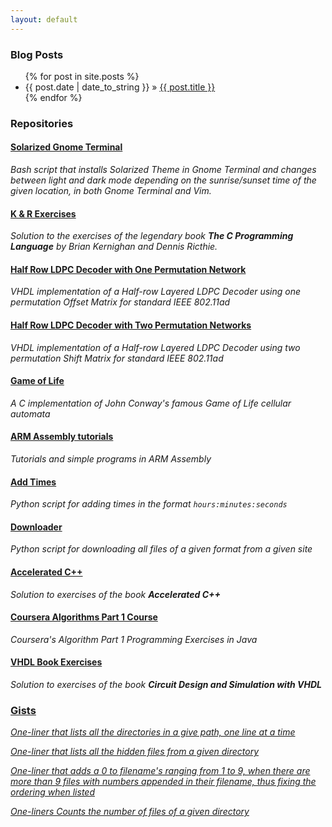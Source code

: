 ```yaml
---
layout: default
---
```


<h3>Blog Posts</h3>
<ul class="posts">
{% for post in site.posts %}
<li><span>{{ post.date | date_to_string }}</span> &raquo; <a href="{{ post.url }}">{{ post.title }}</a></li>
{% endfor %}
</ul>



### Repositories

#### **[Solarized Gnome Terminal](https://www.github.com/chibby0ne/Solarized_Gnome_Terminal)**

*Bash script that installs Solarized Theme in Gnome Terminal and changes between light and dark mode depending on the sunrise/sunset time of the given location, in both Gnome Terminal and Vim.*

#### **[K & R Exercises](https://www.github.com/chibby0ne/K_R_Exercises)**

*Solution to the exercises of the legendary book **The C Programming Language** by Brian Kernighan and Dennis Ricthie.*

#### **[Half Row LDPC Decoder with One Permutation Network](https://github.com/chibby0ne/Half_Row_LDPC_Decoder_One_Perm)**

*VHDL implementation of a Half-row Layered LDPC Decoder using one permutation Offset Matrix for standard IEEE 802.11ad*

#### **[Half Row LDPC Decoder with Two Permutation Networks](https://github.com/chibby0ne/Half_Row_LDPC_Decoder_Two_Perm)**

*VHDL implementation of a Half-row Layered LDPC Decoder using two permutation Shift Matrix for standard IEEE 802.11ad*

#### **[Game of Life](https://github.com/chibby0ne/Game_of_Life)**

*A C implementation of John Conway's famous Game of Life cellular automata*

#### **[ARM Assembly tutorials](https://github.com/chibby0ne/ARM_Assembly)**

*Tutorials and simple programs in ARM Assembly*

#### **[Add Times](https://github.com/chibby0ne/add_times)**

*Python script for adding times in the format `hours:minutes:seconds`*

#### **[Downloader](https://github.com/chibby0ne/downloader)**

*Python script for downloading all files of a given format from a given site*

#### **[Accelerated C++](https://github.com/chibby0ne/AcceleratedC)**

*Solution to exercises of the book **Accelerated C++***

#### **[Coursera Algorithms Part 1 Course](https://github.com/chibby0ne/Coursera_Algorithms_Part1)**

*Coursera's Algorithm Part 1 Programming Exercises in Java*

#### **[VHDL Book Exercises](https://github.com/chibby0ne/vhdl_book)**

*Solution to exercises of the book **Circuit Design and Simulation with VHDL***

### [Gists](https://gist.github.com/chibby0ne)

*[One-liner that lists all the directories in a give path, one line at a
time](https://gist.github.com/chibby0ne/bbb00e6d1323d724d43a)*

*[One-liner that lists all the hidden files from a given
directory](https://gist.github.com/chibby0ne/3134e0bd2f7e22182935)*

*[One-liner that adds a 0 to filename's ranging from 1 to 9, when there are more
than 9 files with numbers appended in their filename, thus fixing the ordering
when listed](https://gist.github.com/chibby0ne/81507a2821f4b772ff48)*

*[One-liners Counts the number of files of a given
directory](https://gist.github.com/chibby0ne/0de0911eba310a151cb1)*
